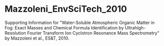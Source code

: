 # Mazzoleni_EnvSciTech_2010
Supporting Information for "Water-Soluble Atmospheric Organic Matter in Fog: Exact Masses and Chemical Formula Identification by Ultrahigh-Resolution Fourier Transform Ion Cyclotron Resonance Mass Spectrometry" by Mazzoleni et al., ES&amp;T, 2010.
